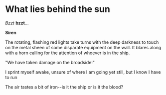 # What lies behind the sun

*Bzzt* **bzzt**...

**Siren**

The rotating, flashing red lights take turns with the deep darkness to touch on the metal sheen of some disparate equipment on the wall. It blares along with a horn calling for the attention of whoever is in the ship.

"We have taken damage on the broadside!"

I sprint myself awake, unsure of where I am going yet still, but I know I have to run

The air tastes a bit of iron--is it the ship or is it the blood?


